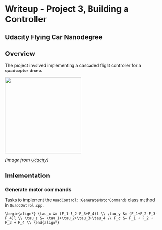 <script src="//yihui.org/js/math-code.js"></script>
<!-- Just one possible MathJax CDN below. You may use others. -->
<script async
  src="//mathjax.rstudio.com/latest/MathJax.js?config=TeX-MML-AM_CHTML">
</script>

# Writeup - Project 3, Building a Controller
## Udacity Flying Car Nanodegree

## Overview
The project involved implementing a cascaded flight controller for a quadcopter drone.

<image src="assets/cascaded_controller.png" height="250">  

*[Image from [Udacity](www.udacity.com)]*

## Imlementation
### Generate motor commands
Tasks to implement the `QuadControl::GenerateMotorCommands` class method in `QuadCOntrol.cpp`.

`\begin{align*}
\tau_x &= (F_1-F_2-F_3+F_4)l \\
\tau_y &= (F_1+F_2-F_3-F_4)l \\
\tau_z &= \tau_1+\tau_2+\tau_3+\tau_4 \\
F_c &= F_1 + F_2 + F_3 + F_4 \\
\end{align*}`